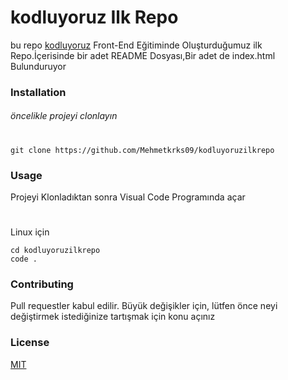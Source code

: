 # kodluyoruz Ilk Repo
 bu repo [kodluyoruz](www.kodluyoruz.org) Front-End Eğitiminde Oluşturduğumuz ilk Repo.İçerisinde bir adet README Dosyası,Bir adet de index.html Bulunduruyor

### Installation
###### öncelikle projeyi clonlayın
#
```
git clone https://github.com/Mehmetkrks09/kodluyoruzilkrepo
```
### Usage

Projeyi Klonladıktan sonra Visual Code Programında açar
#
Linux için
```
cd kodluyoruzilkrepo
code .
```

### Contributing
Pull requestler kabul edilir. Büyük değişikler için, lütfen önce neyi değiştirmek istediğinize tartışmak için konu açınız
### License
[MIT]()

